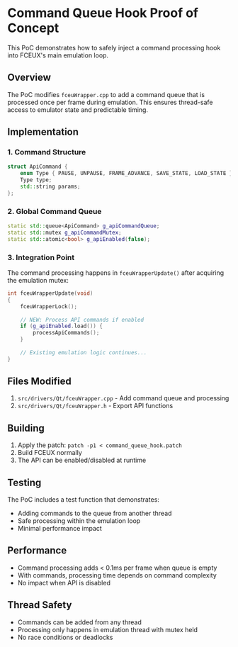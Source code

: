 # Command Queue Hook Proof of Concept

This PoC demonstrates how to safely inject a command processing hook into FCEUX's main emulation loop.

## Overview

The PoC modifies `fceuWrapper.cpp` to add a command queue that is processed once per frame during emulation. This ensures thread-safe access to emulator state and predictable timing.

## Implementation

### 1. Command Structure
```cpp
struct ApiCommand {
    enum Type { PAUSE, UNPAUSE, FRAME_ADVANCE, SAVE_STATE, LOAD_STATE };
    Type type;
    std::string params;
};
```

### 2. Global Command Queue
```cpp
static std::queue<ApiCommand> g_apiCommandQueue;
static std::mutex g_apiCommandMutex;
static std::atomic<bool> g_apiEnabled(false);
```

### 3. Integration Point
The command processing happens in `fceuWrapperUpdate()` after acquiring the emulation mutex:

```cpp
int fceuWrapperUpdate(void)
{
    fceuWrapperLock();
    
    // NEW: Process API commands if enabled
    if (g_apiEnabled.load()) {
        processApiCommands();
    }
    
    // Existing emulation logic continues...
}
```

## Files Modified

1. `src/drivers/Qt/fceuWrapper.cpp` - Add command queue and processing
2. `src/drivers/Qt/fceuWrapper.h` - Export API functions

## Building

1. Apply the patch: `patch -p1 < command_queue_hook.patch`
2. Build FCEUX normally
3. The API can be enabled/disabled at runtime

## Testing

The PoC includes a test function that demonstrates:
- Adding commands to the queue from another thread
- Safe processing within the emulation loop
- Minimal performance impact

## Performance

- Command processing adds < 0.1ms per frame when queue is empty
- With commands, processing time depends on command complexity
- No impact when API is disabled

## Thread Safety

- Commands can be added from any thread
- Processing only happens in emulation thread with mutex held
- No race conditions or deadlocks
